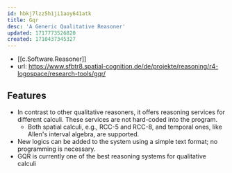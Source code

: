 ```yaml
---
id: hbkj7lzz5h1ji1aoy641atk
title: Gqr
desc: 'A Generic Qualitative Reasoner'
updated: 1717773526820
created: 1710437345327
---
```


- [[c.Software.Reasoner]]
- url: https://www.sfbtr8.spatial-cognition.de/de/projekte/reasoning/r4-logospace/research-tools/gqr/

## Features

- In contrast to other qualitative reasoners, it offers reasoning services for different calculi. These services are not hard-coded into the program. 
  - Both spatial calculi, e.g., RCC-5 and RCC-8, and temporal ones, like Allen's interval algebra, are supported. 
- New logics can be added to the system using a simple text format; no programming is necessary. 
- GQR is currently one of the best reasoning systems for qualitative calculi